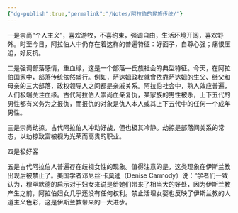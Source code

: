 ```yaml
---
{"dg-publish":true,"permalink":"/Notes/阿拉伯的民族传统/"}
---
```



一是崇尚“个人主义”，喜欢游牧，不喜约束，强调自由，生活环境开阔，喜欢野外。时至今日，阿拉伯人中仍存在着这样的普遍特征：好面子，自尊心强；痛恨压迫，好反抗。

二是强调部落感情，重血缘，这是一个部落—氏族社会的典型特征。今天，在阿拉伯国家中，部落传统依然盛行。例如，萨达姆政权就曾依靠萨达姆的生父、继父和母亲的三大部落，政权领导人之间都是亲戚关系。阿拉伯社会中，熟人效应普遍，人们极端关注血缘。古代阿拉伯人崇尚血亲复仇，某家族的男性被杀，上下五代的男性都有义务为之报仇，而报仇的对象是仇人本人或其上下五代中的任何一个成年男性。

三是崇尚劫掠。古代阿拉伯人冲动好战，但也极其冷静。劫掠是部落间关系的常态，以劫掠致富被视为光荣而高贵的职业。

四是极好客

五是古代阿拉伯人普遍存在歧视女性的现象。值得注意的是，这类现象在伊斯兰教出现后被禁止了。美国学者邓尼丝·卡莫迪（Denise Carmody）说：“学者们一致认为，穆罕默德的启示对于妇女来说是给她们带来了相当大的好处，因为伊斯兰教产生之前，阿拉伯妇女几乎还没有任何权利。禁止活埋女婴也反映了伊斯兰教的人道主义色彩，这是伊斯兰教带来的一大进步。
